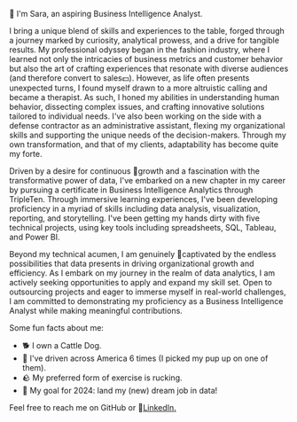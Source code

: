 👋 I'm Sara, an aspiring Business Intelligence Analyst.

I bring a unique blend of skills and experiences to the table, forged through a journey marked by curiosity, analytical prowess, and a drive for tangible results. My professional odyssey began in the fashion industry, where I learned not only the intricacies of business metrics and customer behavior but also the art of crafting experiences that resonate with diverse audiences (and therefore convert to sales💵). However, as life often presents unexpected turns, I found myself drawn to a more altruistic calling and became a therapist. As such, I honed my abilities in understanding human behavior, dissecting complex issues, and crafting innovative solutions tailored to individual needs. I've also been working on the side with a defense contractor as an administrative assistant, flexing my organizational skills and supporting the unique needs of the decision-makers. Through my own transformation, and that of my clients, adaptability has become quite my forte.

Driven by a desire for continuous 🌱growth and a fascination with the transformative power of data, I've embarked on a new chapter in my career by pursuing a certificate in Business Intelligence Analytics through TripleTen. Through immersive learning experiences, I've been developing proficiency in a myriad of skills including data analysis, visualization, reporting, and storytelling. I've been getting my hands dirty with five technical projects, using key tools including spreadsheets, SQL, Tableau, and Power BI.

Beyond my technical acumen, I am genuinely 🤩captivated by the endless possibilities that data presents in driving organizational growth and efficiency. As I embark on my journey in the realm of data analytics, I am actively seeking opportunities to apply and expand my skill set. Open to outsourcing projects and eager to immerse myself in real-world challenges, I am committed to demonstrating my proficiency as a Business Intelligence Analyst while making meaningful contributions. 


Some fun facts about me:

  - 🐕 I own a Cattle Dog.
  - 🚗 I've driven across America 6 times (I picked my pup up on one of them).
  - 🪨 My preferred form of exercise is rucking.
  - 🎯 My goal for 2024: land my (new) dream job in data!

Feel free to reach me on GitHub or 🔗<a href='www.linkedin.com/in/sara-kaempf' target=_blank><u>LinkedIn</u>.</a></p>
